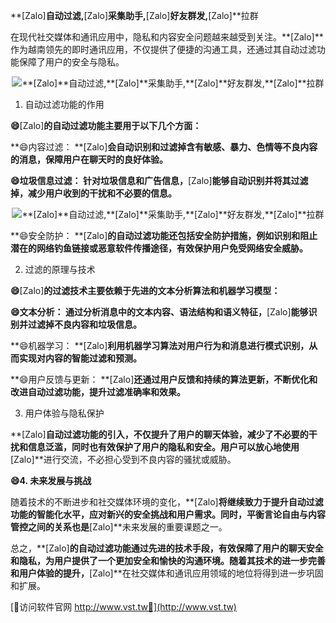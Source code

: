 **[Zalo]**自动过滤,**[Zalo]**采集助手,**[Zalo]**好友群发,**[Zalo]**拉群

在现代社交媒体和通讯应用中，隐私和内容安全问题越来越受到关注。**[Zalo]**作为越南领先的即时通讯应用，不仅提供了便捷的沟通工具，还通过其自动过滤功能保障了用户的安全与隐私。

 <center><img src="https://vst.tw/MP4/tuiguang/png/7.png" alt="**[Zalo]**自动过滤,**[Zalo]**采集助手,**[Zalo]**好友群发,**[Zalo]**拉群"></center>

1. 自动过滤功能的作用

**😄**[Zalo]**的自动过滤功能主要用于以下几个方面：**

**😄内容过滤： **[Zalo]**会自动识别和过滤掉含有敏感、暴力、色情等不良内容的消息，保障用户在聊天时的良好体验。**

**😄垃圾信息过滤： 针对垃圾信息和广告信息，**[Zalo]**能够自动识别并将其过滤掉，减少用户收到的干扰和不必要的信息。**

 <center><img src="https://vst.tw/MP4/tuiguang/png/6.png" alt="**[Zalo]**自动过滤,**[Zalo]**采集助手,**[Zalo]**好友群发,**[Zalo]**拉群"></center>

**😄安全防护： **[Zalo]**的自动过滤功能还包括安全防护措施，例如识别和阻止潜在的网络钓鱼链接或恶意软件传播途径，有效保护用户免受网络安全威胁。**

2. 过滤的原理与技术

**😄**[Zalo]**的过滤技术主要依赖于先进的文本分析算法和机器学习模型：**

**😄文本分析： 通过分析消息中的文本内容、语法结构和语义特征，**[Zalo]**能够识别并过滤掉不良内容和垃圾信息。**

**😄机器学习： **[Zalo]**利用机器学习算法对用户行为和消息进行模式识别，从而实现对内容的智能过滤和预测。**

**😄用户反馈与更新： **[Zalo]**还通过用户反馈和持续的算法更新，不断优化和改进自动过滤功能，提升过滤准确率和效果。**

3. 用户体验与隐私保护

**[Zalo]**自动过滤功能的引入，不仅提升了用户的聊天体验，减少了不必要的干扰和信息泛滥，同时也有效保护了用户的隐私和安全。用户可以放心地使用**[Zalo]**进行交流，不必担心受到不良内容的骚扰或威胁。

**😄4. 未来发展与挑战**

随着技术的不断进步和社交媒体环境的变化，**[Zalo]**将继续致力于提升自动过滤功能的智能化水平，应对新兴的安全挑战和用户需求。同时，平衡言论自由与内容管控之间的关系也是**[Zalo]**未来发展的重要课题之一。

总之，**[Zalo]**的自动过滤功能通过先进的技术手段，有效保障了用户的聊天安全和隐私，为用户提供了一个更加安全和愉快的沟通环境。随着其技术的进一步完善和用户体验的提升，**[Zalo]**在社交媒体和通讯应用领域的地位将得到进一步巩固和扩展。


[👻访问软件官网 http://www.vst.tw👻](http://www.vst.tw)
